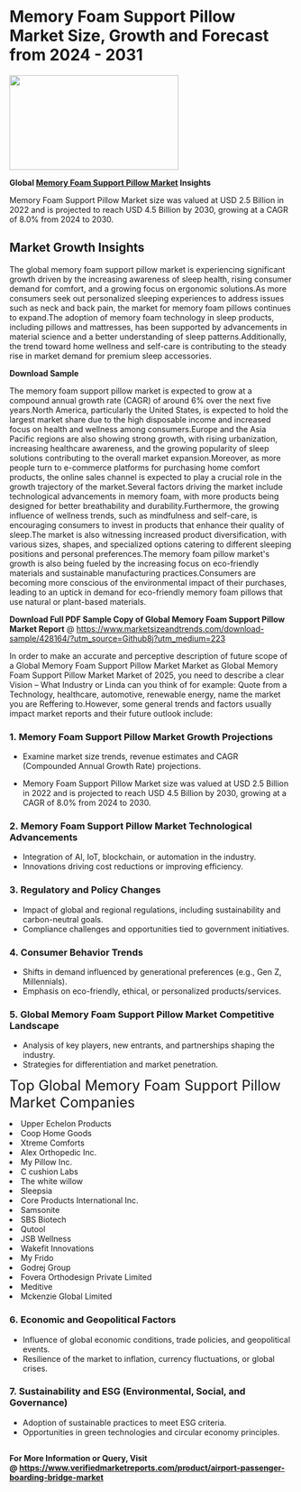 <H1>Memory Foam Support Pillow Market Size, Growth and Forecast from 2024 - 2031</H1><img class="aligncenter size-medium wp-image-584254" src="https://thirdeyenews.in/wp-content/uploads/2024/09/Global-Market-Research-300x168.jpeg" alt="" width="300" height="168" /><p><strong>Global&nbsp;<a href="https://www.marketsizeandtrends.com/download-sample/428164/?utm_source=Github8j?utm_medium=223">Memory Foam Support Pillow Market</a> Insights</strong></p><p>Memory Foam Support Pillow Market size was valued at USD 2.5 Billion in 2022 and is projected to reach USD 4.5 Billion by 2030, growing at a CAGR of 8.0% from 2024 to 2030.</p><p><h2>Market Growth Insights</h2> <p>The global memory foam support pillow market is experiencing significant growth driven by the increasing awareness of sleep health, rising consumer demand for comfort, and a growing focus on ergonomic solutions.As more consumers seek out personalized sleeping experiences to address issues such as neck and back pain, the market for memory foam pillows continues to expand.The adoption of memory foam technology in sleep products, including pillows and mattresses, has been supported by advancements in material science and a better understanding of sleep patterns.Additionally, the trend toward home wellness and self-care is contributing to the steady rise in market demand for premium sleep accessories.</p> <p><strong>Download Sample</strong></p> <p>The memory foam support pillow market is expected to grow at a compound annual growth rate (CAGR) of around 6% over the next five years.North America, particularly the United States, is expected to hold the largest market share due to the high disposable income and increased focus on health and wellness among consumers.Europe and the Asia Pacific regions are also showing strong growth, with rising urbanization, increasing healthcare awareness, and the growing popularity of sleep solutions contributing to the overall market expansion.Moreover, as more people turn to e-commerce platforms for purchasing home comfort products, the online sales channel is expected to play a crucial role in the growth trajectory of the market.Several factors driving the market include technological advancements in memory foam, with more products being designed for better breathability and durability.Furthermore, the growing influence of wellness trends, such as mindfulness and self-care, is encouraging consumers to invest in products that enhance their quality of sleep.The market is also witnessing increased product diversification, with various sizes, shapes, and specialized options catering to different sleeping positions and personal preferences.The memory foam pillow market's growth is also being fueled by the increasing focus on eco-friendly materials and sustainable manufacturing practices.Consumers are becoming more conscious of the environmental impact of their purchases, leading to an uptick in demand for eco-friendly memory foam pillows that use natural or plant-based materials.<p><span class=""><strong>Download Full PDF Sample Copy of Global Memory Foam Support Pillow Market Report</strong> @ <a href="https://www.marketsizeandtrends.com/download-sample/428164/?utm_source=Github8j?utm_medium=223" target="_blank">https://www.marketsizeandtrends.com/download-sample/428164/?utm_source=Github8j?utm_medium=223</a></span></p><p>In order to make an accurate and perceptive description of future scope of a Global&nbsp;Memory Foam Support Pillow Market Market as Global&nbsp;Memory Foam Support Pillow Market Market of 2025, you need to describe a clear Vision &ndash; What Industry or Linda can you think of for example: Quote from a Technology, healthcare, automotive, renewable energy, name the market you are Reffering to.However, some general trends and factors usually impact market reports and their future outlook include:</p><h3>1.&nbsp;<strong>Memory Foam Support Pillow Market Growth Projections</strong></h3><ul><li>Examine market size trends, revenue estimates and CAGR (Compounded Annual Growth Rate) projections.</li><li><p>Memory Foam Support Pillow Market size was valued at USD 2.5 Billion in 2022 and is projected to reach USD 4.5 Billion by 2030, growing at a CAGR of 8.0% from 2024 to 2030.</p></li></ul><h3>2.&nbsp;<strong>Memory Foam Support Pillow Market Technological Advancements</strong></h3><ul><li>Integration of AI, IoT, blockchain, or automation in the industry.</li><li>Innovations driving cost reductions or improving efficiency.</li></ul><h3>3.&nbsp;<strong>Regulatory and Policy Changes</strong></h3><ul><li>Impact of global and regional regulations, including sustainability and carbon-neutral goals.</li><li>Compliance challenges and opportunities tied to government initiatives.</li></ul><h3>4.&nbsp;<strong>Consumer Behavior Trends</strong></h3><ul><li>Shifts in demand influenced by generational preferences (e.g., Gen Z, Millennials).</li><li>Emphasis on eco-friendly, ethical, or personalized products/services.</li></ul><h3>5.&nbsp;<strong>Global Memory Foam Support Pillow Market Competitive Landscape</strong></h3><ul><li>Analysis of key players, new entrants, and partnerships shaping the industry.</li><li>Strategies for differentiation and market penetration.</li></ul><p data-pm-slice="1 1 []"><span style="color: inherit; font-family: inherit; font-size: 25px;">Top Global Memory Foam Support Pillow Market Companies</span></p><div class="" data-test-id=""><p><li>Upper Echelon Products</li><li> Coop Home Goods</li><li> Xtreme Comforts</li><li> Alex Orthopedic Inc.</li><li> My Pillow Inc.</li><li> C cushion Labs</li><li> The white willow</li><li> Sleepsia</li><li> Core Products International Inc.</li><li> Samsonite</li><li> SBS Biotech</li><li> Qutool</li><li> JSB Wellness</li><li> Wakefit Innovations</li><li> My Frido</li><li> Godrej Group</li><li> Fovera Orthodesign Private Limited</li><li> Meditive</li><li> Mckenzie Global Limited</li></p></div><h3>6.&nbsp;<strong>Economic and Geopolitical Factors</strong></h3><ul><li>Influence of global economic conditions, trade policies, and geopolitical events.</li><li>Resilience of the market to inflation, currency fluctuations, or global crises.</li></ul><h3>7.&nbsp;<strong>Sustainability and ESG (Environmental, Social, and Governance)</strong></h3><ul><li>Adoption of sustainable practices to meet ESG criteria.</li><li>Opportunities in green technologies and circular economy principles.</li></ul><h2><strong style="font-size: 14px;">For More Information or Query, Visit @&nbsp;</strong><a style="background-color: #ffffff; font-size: 14px;" href="https://www.marketsizeandtrends.com/report/memory-foam-support-pillow-market/" target="_blank">https://www.verifiedmarketreports.com/product/airport-passenger-boarding-bridge-market</a></h2>